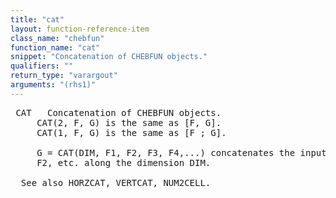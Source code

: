 ```yaml
---
title: "cat"
layout: function-reference-item
class_name: "chebfun"
function_name: "cat"
snippet: "Concatenation of CHEBFUN objects."
qualifiers: ""
return_type: "varargout"
arguments: "(rhs1)"
---
```


<pre class="help-text"> CAT   Concatenation of CHEBFUN objects.
     CAT(2, F, G) is the same as [F, G].
     CAT(1, F, G) is the same as [F ; G].
  
     G = CAT(DIM, F1, F2, F3, F4,...) concatenates the input CHEBFUN objects F1,
     F2, etc. along the dimension DIM.
 
  See also HORZCAT, VERTCAT, NUM2CELL.
</pre>
